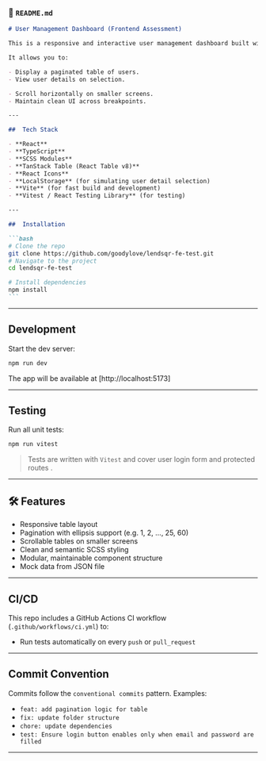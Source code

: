 ### 📄 `README.md`

````markdown
# User Management Dashboard (Frontend Assessment)

This is a responsive and interactive user management dashboard built with **React**, **TypeScript**, and **SCSS** as part of a frontend engineering assessment.

It allows you to:

- Display a paginated table of users.
- View user details on selection.

- Scroll horizontally on smaller screens.
- Maintain clean UI across breakpoints.

---

##  Tech Stack

- **React**
- **TypeScript**
- **SCSS Modules**
- **TanStack Table (React Table v8)**
- **React Icons**
- **LocalStorage** (for simulating user detail selection)
- **Vite** (for fast build and development)
- **Vitest / React Testing Library** (for testing)

---

##  Installation

```bash
# Clone the repo
git clone https://github.com/goodylove/lendsqr-fe-test.git
# Navigate to the project
cd lendsqr-fe-test

# Install dependencies
npm install
```
````

---

##  Development

Start the dev server:

```bash
npm run dev
```

The app will be available at [http://localhost:5173]

---

##  Testing

Run all unit tests:

```bash
npm run vitest
```

> Tests are written with `Vitest` and cover user login form and protected routes .

---

## 🛠 Features

- Responsive table layout
- Pagination with ellipsis support (e.g. 1, 2, ..., 25, 60)
- Scrollable tables on smaller screens
- Clean and semantic SCSS styling
- Modular, maintainable component structure
- Mock data from JSON file

---

##  CI/CD

This repo includes a GitHub Actions CI workflow (`.github/workflows/ci.yml`) to:

- Run tests automatically on every `push` or `pull_request`


---

##  Commit Convention

Commits follow the `conventional commits` pattern. Examples:


- `feat: add pagination logic for table`
- `fix: update folder structure`
- `chore: update dependencies`
- `test: Ensure login button enables only when email and password are filled`

---

```




